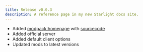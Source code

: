 ```yaml
---
title: Release v0.0.3
description: A reference page in my new Starlight docs site.
---
```


- Added [modpack homepage](https://mc.delass.ee/) with [sourcecode](https://github.com/soudasuwa/minenkolonien-docs)
- Added official server
- Added default client options
- Updated mods to latest versions
